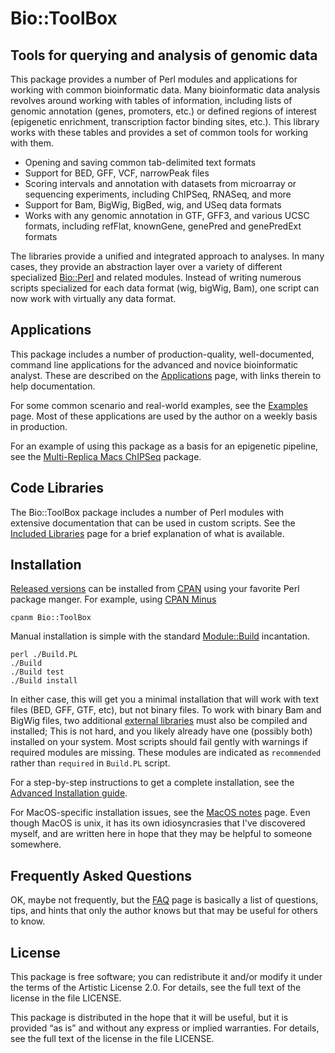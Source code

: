 # Bio::ToolBox

## Tools for querying and analysis of genomic data

This package provides a number of Perl modules and applications for working 
with common bioinformatic data. Many bioinformatic data analysis revolves 
around working with tables of information, including lists of 
genomic annotation (genes, promoters, etc.) or defined regions 
of interest (epigenetic enrichment, transcription factor binding 
sites, etc.). This library works with these tables and provides 
a set of common tools for working with them.

- Opening and saving common tab-delimited text formats
- Support for BED, GFF, VCF, narrowPeak files
- Scoring intervals and annotation with datasets from microarray or sequencing
experiments, including ChIPSeq, RNASeq, and more
- Support for Bam, BigWig, BigBed, wig, and USeq data formats
- Works with any genomic annotation in GTF, GFF3, and various UCSC formats, including
refFlat, knownGene, genePred and genePredExt formats

The libraries provide a unified and integrated approach to analyses. 
In many cases, they provide an abstraction layer over a variety of 
different specialized [Bio::Perl](https://metacpan.org/pod/Bio::Perl) 
and related modules. Instead of writing numerous scripts specialized for 
each data format (wig, bigWig, Bam), one script can now work with virtually 
any data format. 

## Applications

This package includes a number of production-quality, well-documented, command line 
applications for the advanced and novice bioinformatic analyst. These are 
described on the [Applications](Applications.md) page, with links therein to 
help documentation. 

For some common scenario and real-world examples, see the [Examples](Examples.md)
page. Most of these applications are used by the author on a weekly basis in production.

For an example of using this package as a basis for an epigenetic pipeline, see the
[Multi-Replica Macs ChIPSeq](https://github.com/HuntsmanCancerInstitute/MultiRepMacsChIPSeq)
package.


## Code Libraries

The Bio::ToolBox package includes a number of Perl modules with extensive 
documentation that can be used in custom scripts. See the
[Included Libraries](Libraries.md) page for a brief explanation of what is available.


## Installation

[Released versions](https://metacpan.org/pod/Bio::ToolBox) can be installed 
from [CPAN](https://metacpan.org) using your favorite Perl package manger. 
For example, using [CPAN Minus](https://metacpan.org/pod/App::cpanminus) 

    cpanm Bio::ToolBox

Manual installation is simple with the standard 
[Module::Build](https://metacpan.org/pod/Module::Build) incantation. 

    perl ./Build.PL
    ./Build
    ./Build test
    ./Build install

In either case, this will get you a minimal installation that will work with text
files (BED, GFF, GTF, etc), but not binary files. To work with binary Bam and BigWig
files, two additional [external
libraries](docs/AdvancedInstallation.md#external-libraries) must also be compiled and
installed; This is not hard, and you likely already have one (possibly both)
installed on your system. Most scripts should fail gently with warnings if required
modules are missing. These modules are indicated as `recommended` rather than
`required` in `Build.PL` script.

For a step-by-step instructions to get a complete installation, see the 
[Advanced Installation guide](docs/AdvancedInstallation.md).

For MacOS-specific installation issues, see the [MacOS notes](MacOSNotes.md) page.
Even though MacOS is unix, it has its own idiosyncrasies that I've discovered 
myself, and are written here in hope that they may be helpful to someone somewhere.


## Frequently Asked Questions

OK, maybe not frequently, but the [FAQ](FAQ.md) page is basically a list of 
questions, tips, and hints that only the author knows but that may be 
useful for others to know.


## License

This package is free software; you can redistribute it and/or modify
it under the terms of the Artistic License 2.0. For details, see the
full text of the license in the file LICENSE.

This package is distributed in the hope that it will be useful, but it
is provided “as is” and without any express or implied warranties. For
details, see the full text of the license in the file LICENSE.



	

